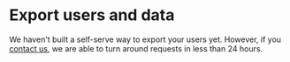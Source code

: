 # Export users and data

We haven't built a self-serve way to export your users yet.  However, if you [contact us](https://clerk.dev/support), we are able to turn around requests in less than 24 hours.


